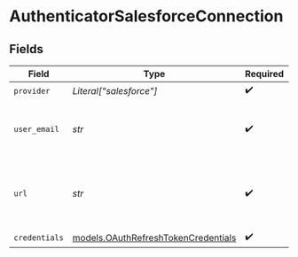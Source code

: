 # AuthenticatorSalesforceConnection


## Fields

| Field                                                                            | Type                                                                             | Required                                                                         | Description                                                                      |
| -------------------------------------------------------------------------------- | -------------------------------------------------------------------------------- | -------------------------------------------------------------------------------- | -------------------------------------------------------------------------------- |
| `provider`                                                                       | *Literal["salesforce"]*                                                          | :heavy_check_mark:                                                               | N/A                                                                              |
| `user_email`                                                                     | *str*                                                                            | :heavy_check_mark:                                                               | The email of the Salesforce account this is for                                  |
| `url`                                                                            | *str*                                                                            | :heavy_check_mark:                                                               | The url of your Salesforce instance, where you go to login.                      |
| `credentials`                                                                    | [models.OAuthRefreshTokenCredentials](../models/oauthrefreshtokencredentials.md) | :heavy_check_mark:                                                               | N/A                                                                              |